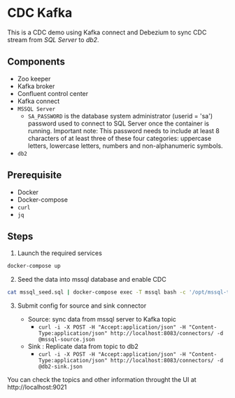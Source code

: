 # CDC Kafka

This is a CDC demo using Kafka connect and Debezium to sync CDC stream from _SQL Server_ to _db2_.

## Components

- Zoo keeper
- Kafka broker
- Confluent control center
- Kafka connect
- `MSSQL Server`
  - `SA_PASSWORD` is the database system administrator (userid = 'sa') password used to connect to SQL Server once the container is running. Important note: This password needs to include at least 8 characters of at least three of these four categories: uppercase letters, lowercase letters, numbers and non-alphanumeric symbols.
- `db2`

## Prerequisite

- Docker
- Docker-compose
- `curl`
- `jq`

## Steps

1. Launch the required services

  ```bash
  docker-compose up
  ```

2. Seed the data into mssql database and enable CDC

  ```bash
  cat mssql_seed.sql | docker-compose exec -T mssql bash -c '/opt/mssql-tools/bin/sqlcmd -U sa -P Pass@word'
  ```

3. Submit config for source and sink connector

   - Source: sync data from mssql server to Kafka topic
     - `curl -i -X POST -H "Accept:application/json" -H "Content-Type:application/json" http://localhost:8083/connectors/ -d @mssql-source.json`
   - Sink  : Replicate data from topic to db2
     - `curl -i -X POST -H "Accept:application/json" -H "Content-Type:application/json" http://localhost:8083/connectors/ -d @db2-sink.json`

You can check the topics and other information throught the UI at http://localhost:9021
